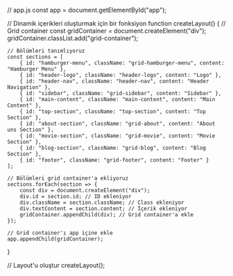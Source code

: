 // app.js
const app = document.getElementById("app");

// Dinamik içerikleri oluşturmak için bir fonksiyon
function createLayout() {
    // Grid container
    const gridContainer = document.createElement("div");
    gridContainer.classList.add("grid-container");

    // Bölümleri tanımlıyoruz
    const sections = [
        { id: "hamburger-menu", className: "grid-hamburger-menu", content: "Hamburger Menu" },
        { id: "header-logo", className: "header-logo", content: "Logo" },
        { id: "header-nav", className: "header-nav", content: "Header Navigation" },
        { id: "sidebar", className: "grid-sidebar", content: "Sidebar" },
        { id: "main-content", className: "main-content", content: "Main Content" },
        { id: "top-section", className: "top-section", content: "Top Section" },
        { id: "about-section", className: "grid-about", content: "About uns Section" },
        { id: "movie-section", className: "grid-movie", content: "Movie Section" },
        { id: "blog-section", className: "grid-blog", content: "Blog Section" },
        { id: "footer", className: "grid-footer", content: "Footer" }
    ];

    // Bölümleri grid container'a ekliyoruz
    sections.forEach(section => {
        const div = document.createElement("div");
        div.id = section.id; // ID ekleniyor
        div.className = section.className; // Class ekleniyor
        div.textContent = section.content; // İçerik ekleniyor
        gridContainer.appendChild(div); // Grid container'a ekle
    });

    // Grid container'ı app içine ekle
    app.appendChild(gridContainer);
}

// Layout'u oluştur
createLayout();
